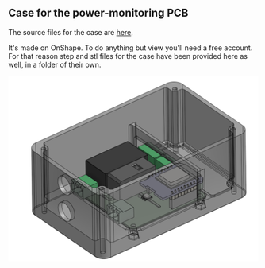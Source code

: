 ## Case for the power-monitoring PCB

The source files for the case are [here](https://cad.onshape.com/documents/f34608c3b50537d27d2a70f4/w/dc4bf4f182cd748e33a69883/e/08b9ab1bdb92c4a2750b073b).

It's made on OnShape. To do anything but view you'll need a free account. For that reason step and stl files for the case have been provided here as well, in a folder of their own.

![Case Render](images/case-render.png)